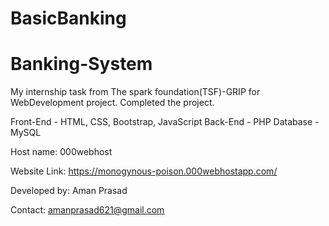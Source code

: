 # BasicBanking
# Banking-System

My internship task from The spark foundation(TSF)-GRIP for WebDevelopment project. Completed the project.
 
 Front-End - HTML, CSS, Bootstrap, JavaScript
 Back-End - PHP
 Database - MySQL
 
 Host name: 000webhost
 
 Website Link: https://monogynous-poison.000webhostapp.com/

Developed by: Aman Prasad

Contact: amanprasad621@gmail.com
